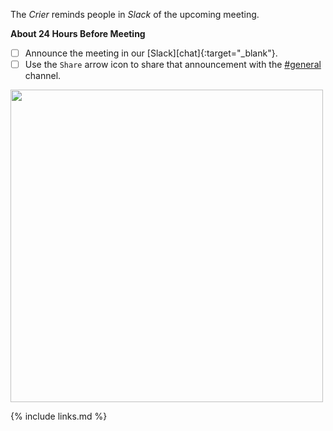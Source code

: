 The _Crier_ reminds people in _Slack_ of the upcoming meeting.

**About 24 Hours Before Meeting**

* [ ] Announce the meeting in our [Slack][chat]{:target="_blank"}.
* [ ] Use the `Share` arrow icon to share that announcement with the [#general] channel.

<img src="https://user-images.githubusercontent.com/9609562/220438340-2fed944a-142b-4217-bcae-5c0e0110ed05.png" width="500px" />

[#general]: https://app.slack.com/client/T04PXKRM0/C04PXKRN4

{% include links.md %}
